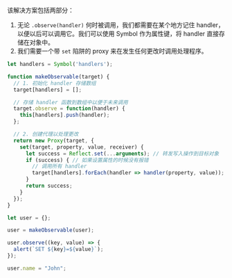 该解决方案包括两部分：

1. 无论 `.observe(handler)` 何时被调用，我们都需要在某个地方记住 handler，以便以后可以调用它。我们可以使用 Symbol 作为属性键，将 handler 直接存储在对象中。
2. 我们需要一个带 `set` 陷阱的 proxy 来在发生任何更改时调用处理程序。 

```js run
let handlers = Symbol('handlers');

function makeObservable(target) {
  // 1. 初始化 handler 存储数组
  target[handlers] = [];

  // 存储 handler 函数到数组中以便于未来调用
  target.observe = function(handler) {
    this[handlers].push(handler);
  };

  // 2. 创建代理以处理更改
  return new Proxy(target, {
    set(target, property, value, receiver) {
      let success = Reflect.set(...arguments); // 转发写入操作到目标对象
      if (success) { // 如果设置属性的时候没有报错
        // 调用所有 handler
        target[handlers].forEach(handler => handler(property, value));
      }
      return success;
    }
  });
}

let user = {};

user = makeObservable(user);

user.observe((key, value) => {
  alert(`SET ${key}=${value}`);
});

user.name = "John";
```
